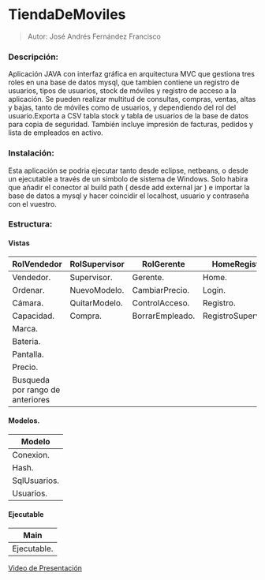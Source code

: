 # TiendaDeMoviles

> Autor: José Andrés Fernández Francisco

### Descripción:


Aplicación  JAVA con interfaz gráfica en arquitectura MVC que gestiona tres roles en una base de datos mysql, que tambien contiene un registro de usuarios, tipos de usuarios, stock de móviles y registro de acceso a la aplicación. Se pueden realizar multitud de consultas, compras, ventas, altas y bajas, tanto de móviles como de usuarios, y dependiendo del rol del usuario.Exporta a CSV tabla stock y tabla de usuarios de la base de datos para copia de seguridad. También incluye  impresión de facturas, pedidos y lista de empleados en activo.

### Instalación:
Esta aplicación  se podria ejecutar tanto desde eclipse, netbeans, o desde un ejecutable a través de un simbolo de sistema de Windows. Solo habira que añadir el conector al build path ( desde add external jar ) e importar la base de datos a mysql y hacer coincidir el localhost, usuario y contraseña con el vuestro.


### Estructura:
#### Vistas

|RolVendedor| RolSupervisor|RolGerente|HomeRegistro|Imágenes|
| ------------- | ------------- |------------- |------------- |------------- |
| Vendedor.  | Supervisor.  | Gerente.| Home. | Iconos. |
| Ordenar.  | NuevoModelo. | CambiarPrecio.| Login. |
| Cámara.  |  QuitarModelo.  | ControlAcceso.| Registro. |
| Capacidad.  | Compra.  | BorrarEmpleado.| RegistroSupervisor. |
| Marca.  |
| Bateria.  |
| Pantalla. |
| Precio.  |
| Busqueda por rango de anteriores  |

 #### Modelos.
| Modelo |
| ------------- |
| Conexion.|
| Hash.|
| SqlUsuarios.|
| Usuarios.|

 #### Ejecutable

| Main|
| ------------- |
| Ejecutable.|


[Video de Presentación](https://youtu.be/G8FBvsOOXwQ)

